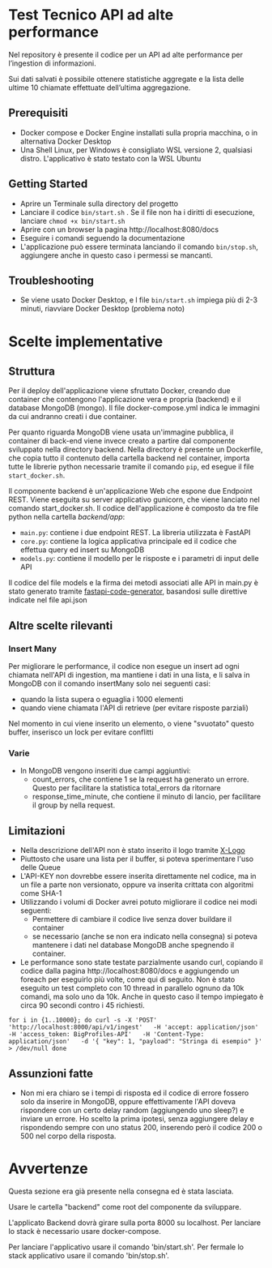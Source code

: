# Test Tecnico API ad alte performance

Nel repository è presente il codice per un API ad alte performance per l’ingestion di informazioni.

Sui dati salvati è possibile ottenere statistiche aggregate e la lista delle ultime 10 chiamate effettuate dell’ultima aggregazione.

## Prerequisiti

* Docker compose e Docker Engine installati sulla propria macchina, o in alternativa Docker Desktop
* Una Shell Linux, per Windows è consigliato WSL versione 2, qualsiasi distro. L'applicativo è stato testato con la WSL Ubuntu

## Getting Started

* Aprire un Terminale sulla directory del progetto
* Lanciare il codice `bin/start.sh` . Se il file non ha i diritti di esecuzione, lanciare `chmod +x bin/start.sh`
* Aprire con un browser la pagina http://localhost:8080/docs
* Eseguire i comandi seguendo la documentazione
* L'applicazione può essere terminata lanciando il comando `bin/stop.sh`, aggiungere anche in questo caso i permessi se mancanti.

## Troubleshooting

* Se viene usato Docker Desktop, e l file `bin/start.sh` impiega più di 2-3 minuti, riavviare Docker Desktop (problema noto)

# Scelte implementative

## Struttura

Per il deploy dell'applicazione viene sfruttato Docker, creando due container che contengono l'applicazione vera e propria (backend) e il database MongoDB (mongo). Il file docker-compose.yml indica le immagini da cui andranno creati i due container. 

Per quanto riguarda MongoDB viene usata un'immagine pubblica, il container di back-end viene invece creato a partire dal componente sviluppato nella directory backend. Nella directory è presente un Dockerfile, che copia tutto il contenuto della cartella backend nel container, importa tutte le librerie python necessarie tramite il comando `pip`, ed esegue il file `start_docker.sh`.

Il componente backend è un'applicazione Web che espone due Endpoint REST. Viene eseguita su server applicativo gunicorn, che viene lanciato nel comando start_docker.sh. Il codice dell'applicazione è composto da tre file python nella cartella _backend/app_:

* `main.py`: contiene i due endpoint REST. La libreria utilizzata è FastAPI
* `core.py`: contiene la logica applicativa principale ed il codice che effettua query ed insert su MongoDB
* `models.py`: contiene il modello per le risposte e i parametri di input delle API

Il codice del file models e la firma dei metodi associati alle API in main.py è stato generato tramite [fastapi-code-generator](https://github.com/koxudaxi/fastapi-code-generator), basandosi sulle direttive indicate nel file api.json

## Altre scelte rilevanti

### Insert Many

Per migliorare le performance, il codice non esegue un insert ad ogni chiamata nell'API di ingestion, ma mantiene i dati in una lista, e li salva in MongoDB con il comando insertMany solo nei seguenti casi:

* quando la lista supera o eguaglia i 1000 elementi
* quando viene chiamata l'API di retrieve (per evitare risposte parziali)

Nel momento in cui viene inserito un elemento, o viene "svuotato" questo buffer, inserisco un lock per evitare conflitti

### Varie

* In MongoDB vengono inseriti due campi aggiuntivi:
  * count_errors, che contiene 1 se la request ha generato un errore. Questo per facilitare la statistica total_errors da ritornare
  * response_time_minute, che contiene il minuto di lancio, per facilitare il group by nella request.

## Limitazioni

* Nella descrizione dell'API non è stato inserito il logo tramite [X-Logo]( https://fastapi.tiangolo.com/advanced/extending-openapi/)
* Piuttosto che usare una lista per il buffer, si poteva sperimentare l'uso delle Queue
* L'API-KEY non dovrebbe essere inserita direttamente nel codice, ma in un file a parte non versionato, oppure va inserita crittata con algoritmi come SHA-1
* Utilizzando i volumi di Docker avrei potuto migliorare il codice nei modi seguenti:
  * Permettere di cambiare il codice live senza dover buildare il container
  * se necessario (anche se non era indicato nella consegna) si poteva mantenere i dati nel database MongoDB anche spegnendo il container.
* Le performance sono state testate parzialmente usando curl, copiando il codice dalla pagina http://localhost:8080/docs e aggiungendo un foreach per eseguirlo più volte, come qui di seguito. Non è stato eseguito un test completo con 10 thread in parallelo ognuno da 10k comandi, ma solo uno da 10k. Anche in questo caso il tempo impiegato è circa 90 secondi contro i 45 richiesti.

`
for i in {1..10000}; do curl -s -X 'POST'   'http://localhost:8000/api/v1/ingest'   -H 'accept: application/json'   -H 'access_token: BigProfiles-API'   -H 'Content-Type: application/json'   -d '{
  "key": 1,
  "payload": "Stringa di esempio"
}' > /dev/null
done
`

## Assunzioni fatte

* Non mi era chiaro se i tempi di risposta ed il codice di errore fossero solo da inserire in MongoDB, oppure effettivamente l'API doveva rispondere con un certo delay random (aggiungendo uno sleep?) e inviare un errore. Ho scelto la prima ipotesi, senza aggiungere delay e rispondendo sempre con uno status 200, inserendo però il codice 200 o 500 nel corpo della risposta.

# Avvertenze

Questa sezione era già presente nella consegna ed è stata lasciata.

Usare le cartella "backend" come root del componente da sviluppare.

L'applicato Backend dovrà girare sulla porta 8000 su localhost.
Per lanciare lo stack è necessario usare docker-compose.

Per lanciare l'applicativo usare il comando 'bin/start.sh'.
Per fermale lo stack applicativo usare il comando 'bin/stop.sh'.